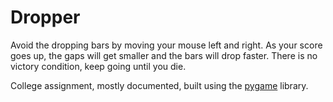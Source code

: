 # Dropper
Avoid the dropping bars by moving your mouse left and right. As your score goes up, the gaps will get smaller and the bars will drop faster. There is no victory condition, keep going until you die.

College assignment, mostly documented, built using the [pygame](https://github.com/pygame/pygame) library.
